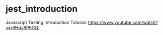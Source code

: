 # jest_introduction

Javascript Testing Introduction Tutorial: https://www.youtube.com/watch?v=r9HdJ8P6GQI
